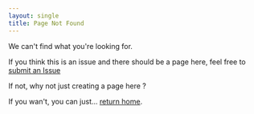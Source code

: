```yaml
---
layout: single
title: Page Not Found
---
```


We can't find what you're looking for.

If you think this is an issue and there should be a page here, feel free to [submit an Issue](https://github.com/TypeCobolTeam/typecobolteam.github.io)

If not, why not just creating a page here ?

If you wan't, you can just... [return home](/).